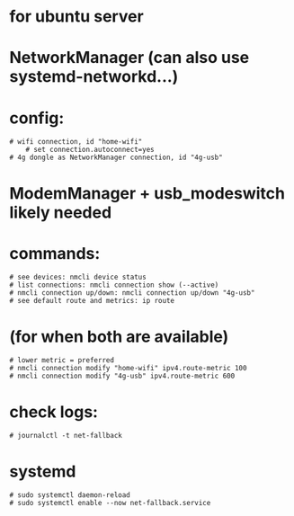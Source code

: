 # for ubuntu server
# NetworkManager (can also use systemd-networkd...)

# config:
    # wifi connection, id "home-wifi"
        # set connection.autoconnect=yes
    # 4g dongle as NetworkManager connection, id "4g-usb"
# ModemManager + usb_modeswitch likely needed

# commands:
    # see devices: nmcli device status
    # list connections: nmcli connection show (--active)
    # nmcli connection up/down: nmcli connection up/down "4g-usb"
    # see default route and metrics: ip route

# (for when both are available)
    # lower metric = preferred
    # nmcli connection modify "home-wifi" ipv4.route-metric 100
    # nmcli connection modify "4g-usb" ipv4.route-metric 600

# check logs:
    # journalctl -t net-fallback


# systemd
    # sudo systemctl daemon-reload
    # sudo systemctl enable --now net-fallback.service


